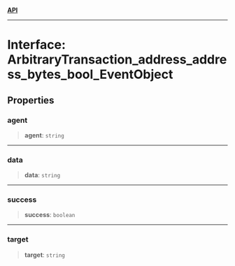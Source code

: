 [**API**](../../../README.md)

***

# Interface: ArbitraryTransaction\_address\_address\_bytes\_bool\_EventObject

## Properties

### agent

> **agent**: `string`

***

### data

> **data**: `string`

***

### success

> **success**: `boolean`

***

### target

> **target**: `string`
